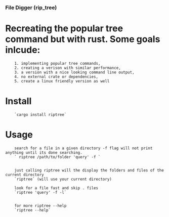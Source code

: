 

### File Digger (rip_tree)
 
  # Recreating the popular tree command but with rust. Some goals inlcude:   
        1. implementing popular tree commands,  
        2. creating a verison with similar performance,   
        3. a version with a nice looking command line output,  
        4. no external crate or dependencies,
        5. create a linux friendly version as well
  
   #  Install 
        `cargo install riptree`
   
  # Usage 
        search for a file in a given directory -f flag will not print anything until its done searching.
        ` riptree /path/to/folder 'query' -f `
       

        just calling riptree will the display the folders and files of the current directory
        `riptree` (will use your current directory) 

        look for a file fast and skip . files
        `riptree 'query' -f -l`

        
        for more riptree --help
        `riptree --help`

